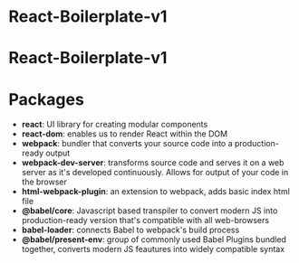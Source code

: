 # React-Boilerplate-v1

# React-Boilerplate-v1                                                                                         

# Packages                                                                                                      
  
   - **react**: UI library for creating modular components                             
   - **react-dom**: enables us to render React within the DOM                          
   - **webpack**: bundler that converts your source code into a production-ready output
   - **webpack-dev-server**: transforms source code and serves it on a web server as it's developed continuously. Allows for output of your code in the browser
   -  **html-webpack-plugin**: an extension to webpack, adds basic index html file   
   -  **@babel/core**: Javascript based transpiler to convert modern JS into production-ready 
       version that's compatible with all web-browsers                             
   - **babel-loader**: connects Babel to webpack's build process
   - **@babel/present-env**: group of commonly used Babel Plugins bundled together, converts modern JS feautures into widely compatible syntax

